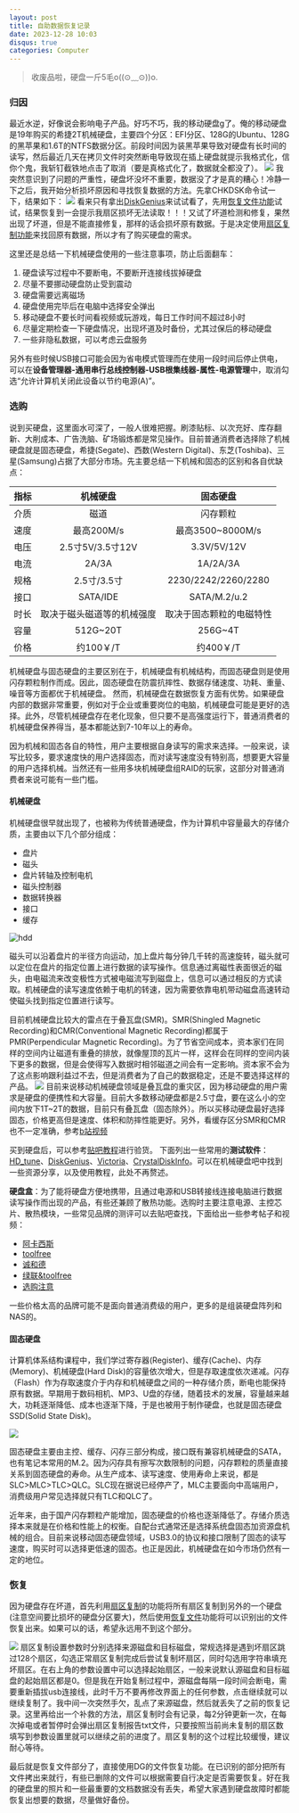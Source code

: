 ```yaml
---
layout: post
title: 自助数据恢复记录
date: 2023-12-28 10:03
disqus: true
categories: Computer
---
```


> 收废品啦，硬盘一斤5毛o((⊙﹏⊙))o.


### 归因
最近水逆，好像说会影响电子产品。好巧不巧，我的移动硬盘g了。俺的移动硬盘是19年购买的希捷2T机械硬盘，主要四个分区：EFI分区、128G的Ubuntu、128G的黑苹果和1.6T的NTFS数据分区。前段时间因为装黑苹果导致对硬盘有长时间的读写，然后最近几天在拷贝文件时突然断电导致现在插上硬盘就提示我格式化，信你个鬼，我斩钉截铁地点击了取消（要是真格式化了，数据就全都没了）。
![](../../../../assets/images/disk_format.jpg)
我突然意识到了问题的严重性，硬盘坏没坏不重要，数据没了才是真的糟心！冷静一下之后，我开始分析损坏原因和寻找恢复数据的方法。先拿CHKDSK命令试一下，结果如下：
![](../../../../assets/images/disk_chkdsk.jpg)
看来只有拿出[DiskGenius](https://www.diskgenius.cn/)来试试看了，先用[恢复文件功能](https://www.diskgenius.cn/exp/use-tutorial.php)试试，结果恢复到一会提示我扇区损坏无法读取！！！又试了坏道检测和修复，果然出现了坏道，但是不能直接修复，那样的话会损坏原有数据。于是决定使用[扇区复制功能](https://www.diskgenius.cn/exp/disk-bad-sector-data-recovery.php)来找回原有数据，所以才有了购买硬盘的需求。

这里还是总结一下机械硬盘使用的一些注意事项，防止后面翻车：
1. 硬盘读写过程中不要断电，不要断开连接线拔掉硬盘
2. 尽量不要挪动硬盘防止受到震动
3. 硬盘需要远离磁场
4. 硬盘使用完毕后在电脑中选择安全弹出
5. 移动硬盘不要长时间看视频或玩游戏，每日工作时间不超过8小时
6. 尽量定期检查一下硬盘情况，出现坏道及时备份，尤其过保后的移动硬盘
7. 一些非隐私数据，可以考虑云盘服务

另外有些时候USB接口可能会因为省电模式管理而在使用一段时间后停止供电，可以在**设备管理器-通用串行总线控制器-USB根集线器-属性-电源管理**中，取消勾选“允许计算机关闭此设备以节约电源(A)”。

### 选购
说到买硬盘，这里面水可深了，一般人很难把握。刷漆贴标、以次充好、库存翻新、大削成本、广告洗脑、矿场锻炼都是常见操作。目前普通消费者选择除了机械硬盘就是固态硬盘，希捷(Segate)、西数(Western Digital)、东芝(Toshiba)、三星(Samsung)占据了大部分市场。先主要总结一下机械和固态的区别和各自优缺点：

| 指标 | 机械硬盘 | 固态硬盘 |
| ---- | :-----: | :-------: |
| 介质 |    磁道      |     闪存颗粒       |
| 速度 | 最高200M/s | 最高3500~8000M/s |
| 电压 | 2.5寸5V/3.5寸12V |  3.3V/5V/12V |
| 电流 |     2A/3A    |    1A/2A/3A    |
| 规格 | 2.5寸/3.5寸  | 2230/2242/2260/2280 |
| 接口 |  SATA/IDE   |  SATA/M.2/u.2 |
| 时长 | 取决于磁头磁道等的机械强度 | 取决于固态颗粒的电磁特性 |
| 容量 | 512G~20T | 256G~4T |
| 价格 |    约100￥/T |    约400￥/T |

机械硬盘与固态硬盘的主要区别在于，机械硬盘有机械结构，而固态硬盘则是使用闪存颗粒制作而成。因此，固态硬盘在防震抗摔性、数据存储速度、功耗、重量、噪音等方面都优于机械硬盘。
然而，机械硬盘在数据恢复方面有优势。如果硬盘内部的数据非常重要，例如对于企业或重要岗位的电脑，机械硬盘可能是更好的选择。此外，尽管机械硬盘存在老化现象，但只要不是高强度运行下，普通消费者的机械硬盘保养得当，基本都能达到7-10年以上的寿命。

因为机械和固态各自的特性，用户主要根据自身读写的需求来选择。一般来说，读写比较多，要求速度快的用户选择固态，而对读写速度没有特别高，想要更大容量的用户选择机械。当然还有一些用多块机械硬盘组RAID的玩家，这部分对普通消费者来说可能有一些门槛。


#### 机械硬盘
机械硬盘很早就出现了，也被称为传统普通硬盘，作为计算机中容量最大的存储介质，主要由以下几个部分组成：

- 盘片
- 磁头
- 盘片转轴及控制电机
- 磁头控制器
- 数据转换器
- 接口
- 缓存

![hdd](https://upload.wikimedia.org/wikipedia/commons/thumb/f/f8/Laptop-hard-drive-exposed.jpg/440px-Laptop-hard-drive-exposed.jpg)

磁头可以沿着盘片的半径方向运动，加上盘片每分钟几千转的高速旋转，磁头就可以定位在盘片的指定位置上进行数据的读写操作。信息通过离磁性表面很近的磁头，由电磁流来改变极性方式被电磁流写到磁盘上，信息可以通过相反的方式读取。机械硬盘的读写速度依赖于电机的转速，因为需要依靠电机带动磁盘高速转动使磁头找到指定位置进行读写。

目前机械硬盘比较大的雷点在于叠瓦盘(SMR)。SMR(Shingled Magnetic Recording)和CMR(Conventional Magnetic Recording)都属于PMR(Perpendicular Magnetic Recording)。为了节省空间成本，资本家们在同样的空间内让磁道有重叠的排放，就像屋顶的瓦片一样，这样会在同样的空间内装下更多的数据，但是会使得写入数据时相邻磁道之间会有一定影响。资本家不会为了这点影响跟利益过不去，但是消费者为了自己的数据稳定，还是不要选择这样的产品。
![](../../../../assets/images/disk_intro-smr-zones.png)
目前来说移动机械硬盘领域是叠瓦盘的重灾区，因为移动硬盘的用户需求是硬盘的便携性和大容量。目前大多数移动硬盘都是2.5寸盘，要在这么小的空间内放下1T~2T的数据，目前只有叠瓦盘（固态除外）。所以买移动硬盘最好选择固态，价格更高但是速度、体积和防摔性能更好。另外，看缓存区分SMR和CMR也不一定准确，参考[b站视频](https://www.bilibili.com/video/BV15V4y1J7QW/)

买到硬盘后，可以参考[贴吧教程](https://tieba.baidu.com/p/8653604476)进行验货。
下面列出一些常用的**测试软件**：[HD_tune](https://www.hdtune.com/index.html)、[DiskGenius](https://www.diskgenius.cn/)、[Victoria](https://hdd.by/Victoria/)、[CrystalDiskInfo](https://crystalmark.info/ja/software/crystaldiskinfo/)。可以在机械硬盘吧中找到一些资源分享，以及使用教程，此处不再赘述。

**硬盘盒**：为了能将硬盘方便地携带，且通过电源和USB转接线连接电脑进行数据读写操作而出现的产品，有些还兼顾了散热功能。选购时主要注意电源、主控芯片、散热模块，一些常见品牌的测评可以去贴吧查找，下面给出一些参考帖子和视频：

- [阿卡西斯](https://tieba.baidu.com/p/7811784850?pn=1)
- [toolfree](https://tieba.baidu.com/p/8152387971?pid=146164226786&cid=0#146164226786)
- [诚和德](https://tieba.baidu.com/p/8573924251?pn=2#)
- [绿联&toolfree](https://tieba.baidu.com/p/8089988694?pid=145822428350&cid=0#)
- [选购注意](https://www.bilibili.com/video/BV1MS4y1C781/?spm_id_from=333.999.0.0)

一些价格太高的品牌可能不是面向普通消费级的用户，更多的是组装硬盘阵列和NAS的。

#### 固态硬盘
计算机体系结构课程中，我们学过寄存器(Register)、缓存(Cache)、内存(Memory)、机械硬盘(Hard Disk)的容量依次增大，但是存取速度依次递减。闪存（Flash）作为存取速度介于内存和机械硬盘之间的一种存储介质，断电也能保持原有数据。早期用于数码相机、MP3、U盘的存储，随着技术的发展，容量越来越大，功耗逐渐降低、成本也逐渐下降，于是也被用于制作硬盘，也就是固态硬盘SSD(Solid State Disk)。

![](../../../../assets/images/disk_flash.jpg)

固态硬盘主要由主控、缓存、闪存三部分构成，接口既有兼容机械硬盘的SATA，也有笔记本常用的M.2。因为闪存具有擦写次数限制的问题，闪存颗粒的质量直接关系到固态硬盘的寿命。从生产成本、读写速度、使用寿命上来说，都是SLC>MLC>TLC>QLC。SLC现在据说已经停产了，MLC主要面向中高端用户，消费级用户常见选择就只有TLC和QLC了。

近年来，由于国产闪存颗粒产能增加，固态硬盘的价格也逐渐降低了。存储介质选择本来就是在价格和性能上的权衡。自配台式通常还是选择系统盘固态加资源盘机械的组合。目前来说移动固态硬盘领域，USB3.0的协议和接口限制了固态的读写速度，购买时可以选择更低速的固态。也正是因此，机械硬盘在如今市场仍然有一定的地位。


### 恢复
因为硬盘存在坏道，首先利用[扇区复制](https://diskgenius.cn/help/copy-sectors.php)的功能将所有扇区复制到另外的一个硬盘(注意空间要比损坏的硬盘分区要大)，然后使用[恢复文件](https://diskgenius.cn/help/TypeRecovery.php)功能将可以识别出的文件恢复出来。如果可以的话，希望永远用不到这个部分。

![](../../../../assets/images/disk_sector_copy.jpg)
扇区复制设置参数时分别选择来源磁盘和目标磁盘，常规选择是遇到坏扇区跳过128个扇区，勾选正常扇区复制完成后尝试复制坏扇区，同时勾选用字符串填充坏扇区。在右上角的参数设置中可以选择起始扇区，一般来说默认源磁盘和目标磁盘的起始扇区都是0。但是我在开始复制过程中，源磁盘每隔一段时间会断电，需要重新插拔usb连接线，此时千万不要再修改界面上的任何参数，点击继续就可以继续复制了。我中间一次突然手欠，乱点了来源磁盘，然后就丢失了之前的恢复记录。这里再给出一个补救的方法，扇区复制时会有记录，每2分钟更新一次，在每次掉电或者暂停时会弹出扇区复制报告txt文件，只要按照当前尚未复制的扇区数填写到参数设置里就可以继续之前的进度了。扇区复制的这个过程比较缓慢，建议耐心等待。

最后就是恢复文件部分了，直接使用DG的文件恢复功能。在已识别的部分把所有文件拷出来就行，有些已删除的文件可以根据需要自行决定是否需要恢复。好在我的硬盘里的照片和一些最重要的文档数据没有丢失，希望大家遇到硬盘故障时都能恢复出想要的数据，尽量做好备份。

